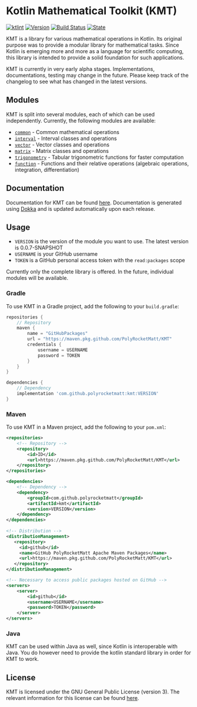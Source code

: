 # Kotlin Mathematical Toolkit (KMT)

[![ktlint](https://img.shields.io/badge/code%20style-%E2%9D%A4-FF4081.svg?style=for-the-badge)](https://ktlint.github.io/)
[![Version](https://img.shields.io/badge/dynamic/json?color=blue&label=version&query=version&url=https%3A%2F%2Fraw.githubusercontent.com%2FPolyRocketMatt%2FKMT%2Fmain%2Fversion.json&style=for-the-badge)](https://github.com/PolyRocketMatt/KMT/releases)
[![Build Status](https://img.shields.io/badge/build-passing-brightgreen?style=for-the-badge)]()
[![State](https://img.shields.io/badge/State-ALPHA-red?style=for-the-badge)]()

KMT is a library for various mathematical operations in Kotlin. Its original purpose was to provide
a modular library for mathematical tasks. Since Kotlin is emerging more and more as a language for 
scientific computing, this library is intended to provide a solid foundation for such applications.

KMT is currently in very early alpha stages. Implementations, documentations, testing may change in the future. Please 
keep track of the changelog to see what has changed in the latest versions.

## Modules

KMT is split into several modules, each of which can be used independently. Currently, the following modules
are available:

* [`common`](https://github.com/PolyRocketMatt/KMT/wiki/KMT-Common) - Common mathematical operations
* [`interval`](https://github.com/PolyRocketMatt/KMT/wiki/KMT-Interval) - Interval classes and operations
* [`vector`](https://github.com/PolyRocketMatt/KMT/wiki/KMT-Vector) - Vector classes and operations
* [`matrix`](https://github.com/PolyRocketMatt/KMT/wiki/KMT-Matrix) - Matrix classes and operations
* [`trigonometry`](https://github.com/PolyRocketMatt/KMT/wiki/KMT-Trigonometry) - Tabular trigonometric functions for faster computation
* [`function`](https://github.com/PolyRocketMatt/KMT/wiki/KMT-Function) - Functions and their relative operations (algebraic operations, integration, differentiation)

## Documentation

Documentation for KMT can be found [here](http://polyrocketmatt.me/KMT/). Documentation is generated
using [Dokka](https://github.com/Kotlin/dokka) and is updated automatically upon each release.

## Usage

- ```VERSION``` is the version of the module you want to use. The latest version is 0.0.7-SNAPSHOT
- ```USERNAME``` is your GitHub username
- ```TOKEN``` is a GitHub personal access token with the `read:packages` scope

Currently only the complete library is offered. In the future, individual modules will be available.

### Gradle

To use KMT in a Gradle project, add the following to your `build.gradle`:

```groovy
repositories {
    // Repository
    maven {
        name = "GitHubPackages"
        url = "https://maven.pkg.github.com/PolyRocketMatt/KMT"
        credentials {
            username = USERNAME
            password = TOKEN
        }
    }
}

dependencies {
    // Dependency
    implementation 'com.github.polyrocketmatt:kmt:VERSION'
}
```

### Maven 

To use KMT in a Maven project, add the following to your `pom.xml`:

```xml
<repositories>
    <!-- Repository -->
    <repository>
        <id>ID</id>
        <url>https://maven.pkg.github.com/PolyRocketMatt/KMT</url>
    </repository>
</repositories>

<dependencies>
    <!-- Dependency -->
    <dependency>
        <groupId>com.github.polyrocketmatt</groupId>
        <artifactId>kmt</artifactId>
        <version>VERSION</version>
    </dependency>
</dependencies>
        
<!-- Distribution -->
<distributionManagement>
   <repository>
     <id>github</id>
     <name>GitHub PolyRocketMatt Apache Maven Packages</name>
     <url>https://maven.pkg.github.com/PolyRocketMatt/KMT</url>
   </repository>
</distributionManagement>

<!-- Necessary to access public packages hosted on GitHub -->
<servers>
    <server>
        <id>github</id>
        <username>USERNAME</username>
        <password>TOKEN</password>
    </server>
</servers>
```

### Java

KMT can be used within Java as well, since Kotlin is interoperable with Java. You do however need to provide the kotlin
standard library in order for KMT to work.

## License

KMT is licensed under the GNU General Public License (version 3). The relevant information for this license can be found [here](https://www.gnu.org/licenses/gpl-3.0.html).